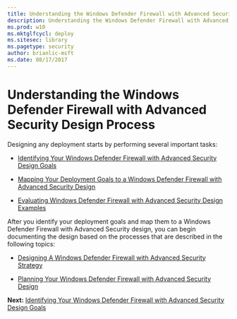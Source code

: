 ```yaml
---
title: Understanding the Windows Defender Firewall with Advanced Security Design Process (Windows 10)
description: Understanding the Windows Defender Firewall with Advanced Security Design Process
ms.prod: w10
ms.mktglfcycl: deploy
ms.sitesec: library
ms.pagetype: security
author: brianlic-msft
ms.date: 08/17/2017
---
```


# Understanding the Windows Defender Firewall with Advanced Security Design Process

Designing any deployment starts by performing several important tasks:

-   [Identifying Your Windows Defender Firewall with Advanced Security Design Goals](identifying-your-windows-firewall-with-advanced-security-deployment-goals.md)

-   [Mapping Your Deployment Goals to a Windows Defender Firewall with Advanced Security Design](mapping-your-deployment-goals-to-a-windows-firewall-with-advanced-security-design.md)

-   [Evaluating Windows Defender Firewall with Advanced Security Design Examples](evaluating-windows-firewall-with-advanced-security-design-examples.md)

After you identify your deployment goals and map them to a Windows Defender Firewall with Advanced Security design, you can begin documenting the design based on the processes that are described in the following topics:

-   [Designing A Windows Defender Firewall with Advanced Security Strategy](designing-a-windows-firewall-with-advanced-security-strategy.md)

-   [Planning Your Windows Defender Firewall with Advanced Security Design](planning-your-windows-firewall-with-advanced-security-design.md)

**Next:** [Identifying Your Windows Defender Firewall with Advanced Security Design Goals](identifying-your-windows-firewall-with-advanced-security-deployment-goals.md)
